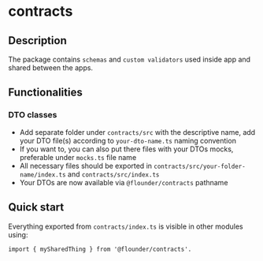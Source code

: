 # contracts

## Description

The package contains `schemas` and `custom validators` used inside app and shared between the apps.

## Functionalities

### DTO classes

- Add separate folder under `contracts/src` with the descriptive name, add your DTO file(s) according to `your-dto-name.ts` naming convention
- If you want to, you can also put there files with your DTOs mocks, preferable under `mocks.ts` file name
- All necessary files should be exported in `contracts/src/your-folder-name/index.ts` and `contracts/src/index.ts`
- Your DTOs are now available via `@flounder/contracts` pathname

[comment]: <> (Optional sections)

## Quick start

Everything exported from `contracts/index.ts` is visible in other modules using:

```
import { mySharedThing } from '@flounder/contracts'.
```
